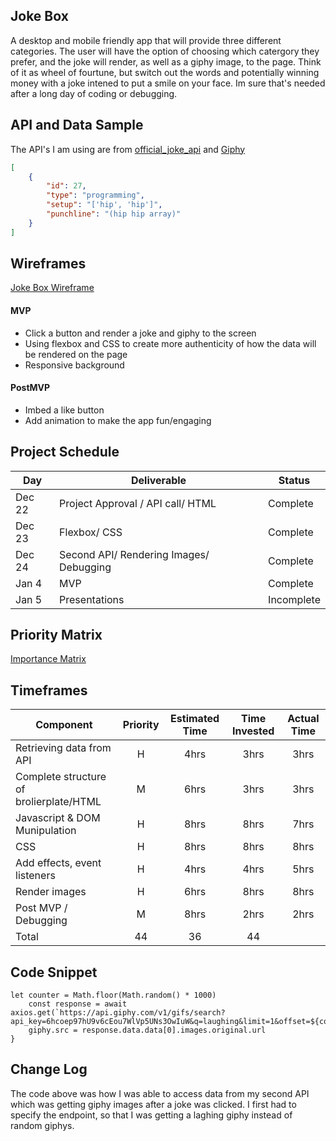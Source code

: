 
## Joke Box

A desktop and mobile friendly app that will provide three different categories. The user will have the option of choosing which catergory they prefer, and the joke will render, as well as a giphy image, to the page. Think of it as wheel of fourtune, but switch out the words and potentially winning money with a joke intened to put a smile on your face. Im sure that's needed after a long day of coding or debugging.

## API and Data Sample

The API's I am using are from [official_joke_api](https://github.com/15Dkatz/official_joke_api) and [Giphy](https://developers.giphy.com/explorer)

```JSON
[
    {
        "id": 27,
        "type": "programming",
        "setup": "['hip', 'hip']",
        "punchline": "(hip hip array)"
    }
]
```

## Wireframes

[Joke Box Wireframe](https://wireframe.cc/2GeUe4)

#### MVP 
- Click a button and render a joke and giphy to the screen
- Using flexbox and CSS to create more authenticity of how the data will be rendered on the page
- Responsive background

#### PostMVP  
- Imbed a like button
- Add animation to make the app fun/engaging 
 
## Project Schedule

|  Day | Deliverable | Status
|---|---| ---|
|Dec 22| Project Approval / API call/ HTML| Complete
|Dec 23| Flexbox/ CSS | Complete
|Dec 24| Second API/ Rendering Images/ Debugging | Complete
|Jan 4| MVP | Complete
|Jan 5| Presentations | Incomplete

## Priority Matrix

[Importance Matrix](https://app.moqups.com/52gSDJn7jw/view/page/aa9df7b72?ui=0)

## Timeframes

| Component | Priority | Estimated Time | Time Invested | Actual Time |
| --- | :---: |  :---: | :---: | :---: |
| Retrieving data from API | H | 4hrs| 3hrs | 3hrs |
| Complete structure of brolierplate/HTML | M | 6hrs| 3hrs | 3hrs|
| Javascript & DOM Munipulation | H | 8hrs| 8hrs | 7hrs |
| CSS | H | 8hrs| 8hrs | 8hrs |
| Add effects, event listeners| H | 4hrs| 4hrs | 5hrs |
| Render images| H | 6hrs| 8hrs | 8hrs |
| Post MVP / Debugging | M | 8hrs| 2hrs | 2hrs |
| Total | 44 | 36| 44 |

## Code Snippet


```
let counter = Math.floor(Math.random() * 1000)
    const response = await axios.get(`https://api.giphy.com/v1/gifs/search?api_key=6hcoep97hU9v6cEou7WlVp5UNs3OwIuW&q=laughing&limit=1&offset=${counter}&rating=g&lang=en`)
    giphy.src = response.data.data[0].images.original.url 
}
```

## Change Log
 The code above was how I was able to access data from my second API which was getting giphy images after a joke was clicked. I first had to specify the endpoint, so that I was getting a laghing giphy instead of random giphys. 
